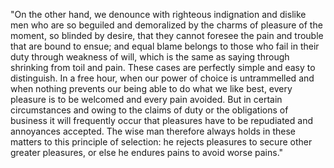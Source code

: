 "On the other hand, we denounce with righteous indignation and dislike men who are so beguiled and demoralized by the charms of pleasure of the moment, 
so blinded by desire, that they cannot foresee the pain and trouble that are bound to ensue; and equal blame belongs to those who fail in their duty through 
weakness of will, which is the same as saying through shrinking from toil and pain. These cases are perfectly simple and easy to distinguish. In a free hour, 
when our power of choice is untrammelled and when nothing prevents our being able to do what we like best, every pleasure is to be welcomed and every pain avoided. 
But in certain circumstances and owing to the claims of duty or the obligations of business 
it will frequently occur that pleasures have to be repudiated and annoyances accepted. 
The wise man therefore always holds in these matters to this principle of selection: he rejects pleasures to secure other greater pleasures, 
or else he endures pains to avoid worse pains."    